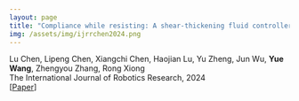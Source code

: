 ```yaml
---
layout: page
title: "Compliance while resisting: A shear-thickening fluid controller for physical human-robot interaction"
img: /assets/img/ijrrchen2024.png
---
```

Lu Chen, Lipeng Chen, Xiangchi Chen, Haojian Lu, Yu Zheng, Jun Wu, **Yue Wang**, Zhengyou Zhang, Rong Xiong
<br/>
The International Journal of Robotics Research, 2024
<br/>
[[Paper](https://journals.sagepub.com/doi/abs/10.1177/02783649241234364)]
